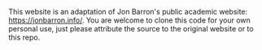 This website is an adaptation of Jon Barron's public academic website: https://jonbarron.info/. You are welcome to clone this code for your own personal use, just please attribute the source to the original website or to this repo. 
